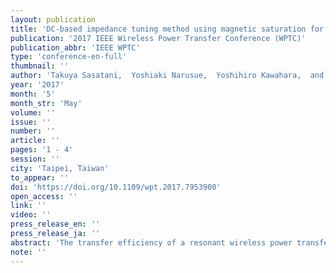```yaml
---
layout: publication
title: 'DC-based impedance tuning method using magnetic saturation for wireless power transfer'
publication: '2017 IEEE Wireless Power Transfer Conference (WPTC)'
publication_abbr: 'IEEE WPTC'
type: 'conference-en-full'
thumbnail: ''
author: 'Takuya Sasatani,  Yoshiaki Narusue,  Yoshihiro Kawahara,  and Tohru Asami'
year: '2017'
month: '5'
month_str: 'May'
volume: ''
issue: ''
number: ''
article: ''
pages: '1 - 4'
session: ''
city: 'Taipei, Taiwan'
to_appear: ''
doi: 'https://doi.org/10.1109/wpt.2017.7953900'
open_access: ''
link: ''
video: ''
press_release_en: ''
press_release_ja: ''
abstract: 'The transfer efficiency of a resonant wireless power transfer system highly depends on the load impedance and the reactance of the resonators. In many practical applications, these parameters fluctuate by the variation of operating conditions. Therefore, adaptive impedance tuning methods are necessary in order to continuously achieve high-efficiency power transfer. To provide a countermeasure to this problem, this paper proposes a DC-based resonator reactance tuning method which assembles a variable inductor. Based on this reactance tuning method, a DC-based load impedance tuning method which assembles a variable K-inverter is also proposed. This reactance tuning method and load impedance tuning method both utilize the non-linearity of ferrite cores. Through measurements at 6.78 MHz, it is shown that the reactance of the high-Q coil can be tuned from 80 Ω to 113 Ω and the characteristic impedance component of the K-inverter can be tuned from 39 Ω to 72 Ω using non-optimized, basic configurations of the proposed methods.'
note: ''
---
```

